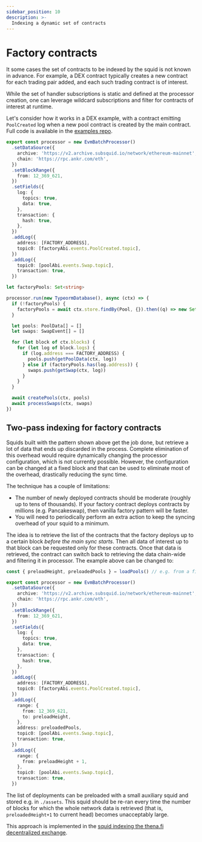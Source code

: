 ```yaml
---
sidebar_position: 10
description: >-
  Indexing a dynamic set of contracts
---
```


# Factory contracts

It some cases the set of contracts to be indexed by the squid is not known in advance. For example, a DEX contract typically creates a new contract for each trading pair added, and each such trading contract is of interest. 

While the set of handler subscriptions is static and defined at the processor creation, one can leverage wildcard subscriptions and filter for contracts of interest at runtime. 

Let's consider how it works in a DEX example, with a contract emitting `PoolCreated` log when a new pool contract is created by the main contract. Full code is available in the [examples repo](https://github.com/subsquid-labs/factory-example).

[//]: # (!!!! Update the archive and chain specs on release)

```typescript title="src/processor.ts"
export const processor = new EvmBatchProcessor()
  .setDataSource({
    archive: 'https://v2.archive.subsquid.io/network/ethereum-mainnet',
    chain: 'https://rpc.ankr.com/eth',
  })
  .setBlockRange({
    from: 12_369_621,
  })
  .setFields({
    log: {
      topics: true,
      data: true,
    },
    transaction: {
      hash: true,
    },
  })
  .addLog({
    address: [FACTORY_ADDRESS],
    topic0: [factoryAbi.events.PoolCreated.topic],
  })
  .addLog({
    topic0: [poolAbi.events.Swap.topic],
    transaction: true,
  })
```

```typescript title="src/main.ts"
let factoryPools: Set<string>

processor.run(new TypeormDatabase(), async (ctx) => {
  if (!factoryPools) {
    factoryPools = await ctx.store.findBy(Pool, {}).then((q) => new Set(q.map((i) => i.id)))
  }

  let pools: PoolData[] = []
  let swaps: SwapEvent[] = []

  for (let block of ctx.blocks) {
    for (let log of block.logs) {
      if (log.address === FACTORY_ADDRESS) {
        pools.push(getPoolData(ctx, log))
      } else if (factoryPools.has(log.address)) {
        swaps.push(getSwap(ctx, log))
      }
    }
  }

  await createPools(ctx, pools)
  await processSwaps(ctx, swaps)
})
```

## Two-pass indexing for factory contracts

Squids built with the pattern shown above get the job done, but retrieve a lot of data that ends up discarded in the process. Complete elimination of this overhead would require dynamically changing the processor configuration, which is not currently possible. However, the configuration can be changed at a fixed block and that can be used to eliminate most of the overhead, drastically reducing the sync time.

The technique has a couple of limitations:
 - The number of newly deployed contracts should be moderate (roughly up to tens of thousands). If your factory contract deploys contracts by millions (e.g. Pancakeswap), then vanilla factory pattern will be faster.
 - You will need to periodically perform an extra action to keep the syncing overhead of your squid to a minimum.

The idea is to retrieve the list of the contracts that the factory deploys up to a certain block _before the main sync starts_. Then all data of interest up to that block can be requested only for these contracts. Once that data is retrieved, the contract can switch back to retrieving the data chain-wide and filtering it in processor. The example above can be changed to:

```typescript title="src/processor.ts"
const { preloadHeight, preloadedPools } = loadPools() // e.g. from a filesystem

export const processor = new EvmBatchProcessor()
  .setDataSource({
    archive: 'https://v2.archive.subsquid.io/network/ethereum-mainnet',
    chain: 'https://rpc.ankr.com/eth',
  })
  .setBlockRange({
    from: 12_369_621,
  })
  .setFields({
    log: {
      topics: true,
      data: true,
    },
    transaction: {
      hash: true,
    },
  })
  .addLog({
    address: [FACTORY_ADDRESS],
    topic0: [factoryAbi.events.PoolCreated.topic],
  })
  .addLog({
    range: {
      from: 12_369_621,
      to: preloadHeight,
    },
    address: preloadedPools,
    topic0: [poolAbi.events.Swap.topic],
    transaction: true,
  })
  .addLog({
    range: {
      from: preloadHeight + 1,
    },
    topic0: [poolAbi.events.Swap.topic],
    transaction: true,
  })
```
The list of deployments can be preloaded with a small auxiliary squid and stored e.g. in `./assets`. This squid should be re-ran every time the number of blocks for which the whole network data is retrieved (that is, `preloadedHeight+1` to current head) becomes unacceptably large.

This approach is implemented in the [squid indexing the thena.fi decentralized exchange](https://github.com/subsquid-labs/thena-squid).
